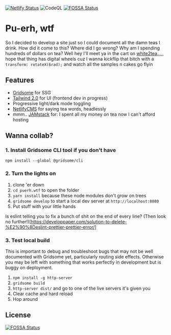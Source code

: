 [![Netlify Status](https://api.netlify.com/api/v1/badges/79932a8f-4ecb-4b1e-a4ed-d75e72bdfb7a/deploy-status)](https://app.netlify.com/sites/puerhwtf/deploys) ![CodeQL](https://github.com/tonyketcham/puerh.wtf/workflows/CodeQL/badge.svg?branch=main) [![FOSSA Status](https://app.fossa.com/api/projects/git%2Bgithub.com%2Ftonyketcham%2Fpuerh.wtf.svg?type=shield)](https://app.fossa.com/projects/git%2Bgithub.com%2Ftonyketcham%2Fpuerh.wtf?ref=badge_shield)

# Pu-erh, wtf

So I decided to develop a site just so I could document all the damn teas I drink. How did it come to this? Where did I go wrong? Why am I spending hundreds of dollars on tea? Well hey I'll meet ya in the cart on [white2tea](https://white2tea.com),,,,, hope that thing has digital wheels cuz I wanna kickflip that bitch with a `transform: rotateX(6rad);` and watch all the samples n cakes go flyin

## Features

- [Gridsome](https://gridsome.org/) for SSG
- [Tailwind 2.0](https://tailwindcss.com/) for UI (frontend dev in progress)
- Progressive light/dark mode toggling
- [NetlifyCMS](https://www.netlifycms.org/) for saying tea words, headlessly
- mmm.. [JAMstack](https://jamstack.org/) for: I spent all my money on tea now I can't afford hosting

## Wanna collab?

### 1. Install Gridsome CLI tool if you don't have

`npm install --global @gridsome/cli`

### 2. Turn the lights on

1. clone 'er down
2. `cd puerh.wtf` to open the folder
3. `yarn install` because these node modules don't grow on trees
4. `gridsome develop` to start a local dev server at `http://localhost:8080`
5. Put stuff with your little hands

Is eslint telling you to fix a bunch of shit on the end of every line?
(Then look no further!)[https://developpaper.com/solution-to-delete-%E2%90%8Deslint-prettier-prettier-error/]

### 3. Test local build

This is important to debug and troubleshoot bugs that may not be well documented with Gridsome yet, particularly routing side effects. Otherwise you may be left with something that works perfectly in development but is buggy on deployment.

1. `npm install -g http-server`
2. `gridsome build`
3. `http-server dist/` and go to one of the live servers it's given you
4. Clear cache and hard reload
5. Hop around

## License

[![FOSSA Status](https://app.fossa.com/api/projects/git%2Bgithub.com%2Ftonyketcham%2Fpuerh.wtf.svg?type=large)](https://app.fossa.com/projects/git%2Bgithub.com%2Ftonyketcham%2Fpuerh.wtf?ref=badge_large)

